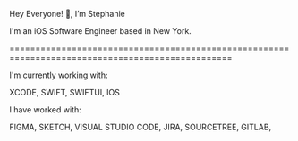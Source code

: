 Hey Everyone! 👋, I’m Stephanie

I'm an iOS Software Engineer based in New York.

=================================================================================================

I'm currently working with:

XCODE, SWIFT, SWIFTUI, IOS

I have worked with: 

FIGMA, SKETCH, VISUAL STUDIO CODE, JIRA, SOURCETREE, GITLAB, 
